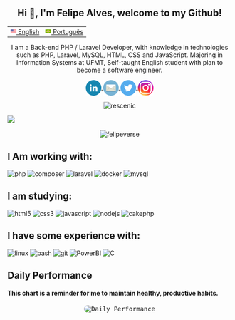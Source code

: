 <h2 align="center">Hi 👋, I'm Felipe Alves, welcome to my Github!</h2>
<table align="center">
 <tr>
   <td><a href="README.md"><img src="images/us-flag.png" height="13"> English</a></td>
   <td><a href="README_pt-br.md"><img src="images/br-flag.png" height="13"> Português</a></td>
 </tr>
</table>

<p align="center"> I am a Back-end PHP / Laravel Developer, with knowledge in technologies such as PHP, Laravel, MySQL, HTML, CSS and JavaScript. Majoring in Information Systems at UFMT, Self-taught English student with plan to become a software engineer. </p>

<p align="center">
  <a href="https://linkedin.com/in/felipealvesrrodrigues" target="blank">
    <img align="center"
      src="images/icon_linkedin.png" alt="felipealvesrrodrigues" height="35" width="35" 
    />
  </a>
  <a href="mailto:felipealvesrrodrigues@outlook.com" target="blank">
    <img align="center"align="center"
     src="images/icon_mail.png" alt="felipealvesrrodrigues" height="35" width="35" 
    />
  </a>
  <a href="https://twitter.com/felipeverse" target="blank">
    <img align="center"
      src="images/icon_twitter.svg" alt="felipeverse" height="35" width="35"
    />
  </a>
  <a href="https://instagram.com/felipeverse" target="blank">
    <img align="center"
      src="images/icon_instagram.png" alt="felipeverse" height="35" width="35"
    />
  </a>
</p>

<p align="center"> <img src="https://komarev.com/ghpvc/?username=felipeverse&label=Profile%20views&color=0e75b6&style=flat" alt="rescenic" /> </p>

![](https://hit.yhype.me/github/profile?user_id=70995453)

<div align="center">
  <img align="top" src="https://github-readme-stats.vercel.app/api/top-langs/?username=felipeverse&layout=compact&theme=apprentice" alt="felipeverse" />
</div>

##  I Am working with:
<div>
  <img alt="php" width=50 src="https://cdn.jsdelivr.net/gh/devicons/devicon/icons/php/php-plain.svg" />
  <img alt="composer" width=50 src="https://cdn.jsdelivr.net/gh/devicons/devicon/icons/composer/composer-original.svg" />
  <img alt="laravel" width=50 src="https://cdn.jsdelivr.net/gh/devicons/devicon/icons/laravel/laravel-plain-wordmark.svg" />
  <img alt="docker" width=50 src="https://cdn.jsdelivr.net/gh/devicons/devicon/icons/docker/docker-plain-wordmark.svg" />
  <img alt="mysql" width=50 src="https://cdn.jsdelivr.net/gh/devicons/devicon/icons/mysql/mysql-original-wordmark.svg" />  
</div>

## I am studying:
<div>
  <img alt="html5" width=50 src="https://cdn.jsdelivr.net/gh/devicons/devicon/icons/html5/html5-plain-wordmark.svg" />
  <img alt="css3" width=50 src="https://cdn.jsdelivr.net/gh/devicons/devicon/icons/css3/css3-plain-wordmark.svg" />
  <img alt="javascript" width=50 src="https://cdn.jsdelivr.net/gh/devicons/devicon/icons/javascript/javascript-plain.svg" />
  <img alt="nodejs" width=50 src="https://cdn.jsdelivr.net/gh/devicons/devicon/icons/nodejs/nodejs-plain.svg" />
  <img alt="cakephp" width=50 src="https://cdn.jsdelivr.net/gh/devicons/devicon/icons/cakephp/cakephp-plain.svg" />  
</div>

## I have some experience with:
<div>
  <img alt="linux" width=50 src="https://cdn.jsdelivr.net/gh/devicons/devicon/icons/linux/linux-original.svg" /> 
  <img alt="bash" width=50 src="https://cdn.jsdelivr.net/gh/devicons/devicon/icons/bash/bash-plain.svg" />
  <img alt="git" width=50 src="https://cdn.jsdelivr.net/gh/devicons/devicon/icons/git/git-plain.svg" />
  <img alt="PowerBI" width=50 src="https://raw.githubusercontent.com/microsoft/PowerBI-Icons/36c43afaca7c93119c76229d434688610003ad66/SVG/PowerBI.svg" />
  <img alt="C" width=50 src="https://cdn.jsdelivr.net/gh/devicons/devicon/icons/c/c-original.svg" />
</div>

## Daily Performance
#### This chart is a reminder for me to maintain healthy, productive habits.

<div align="center">
 <kbd> <img align="top" style="border-radius: 10px;" src="https://docs.google.com/spreadsheets/d/e/2PACX-1vSpyavp2HzGUTBr-wTmw07nEZj5ePgjK4dnEWJOtIyP78S80unk-eMscAiwVlIoCncmJ-YOBe6x8IbO/pubchart?oid=1822562275&format=image" alt="Daily Performance" /> </kbd>
</div> 
